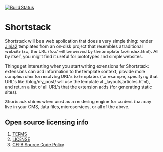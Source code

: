 [![Build Status](https://travis-ci.org/cfpb/shortstack.svg)](https://travis-ci.org/cfpb/shortstack)

# Shortstack

Shortstack will be a web application that does a very simple thing: render [Jinja2](http://jinja.pocoo.org/docs/dev/) templates from an on-disk project
 that resembles a traditional website (so, the URL /foo/ will be served by the template foo/index.html). All by itself, you might find it useful for prototypes and simple websites.


Things get interesting when you start writing extensions for Shortstack: extensions can add information to the template context, provide more complex rules for resolving URL's to 
templates (for example, specifying that URL's like /blog/my_post/ will use the template at \_layouts/articles.html), and return a list of all URL's that the extension adds (for generating static sites).

Shortstack shines when used as a rendering engine for content that may live in your CMS, data files, microservices, or all of the above.


## Open source licensing info
1. [TERMS](TERMS.md)
2. [LICENSE](LICENSE)
3. [CFPB Source Code Policy](https://github.com/cfpb/source-code-policy/)


